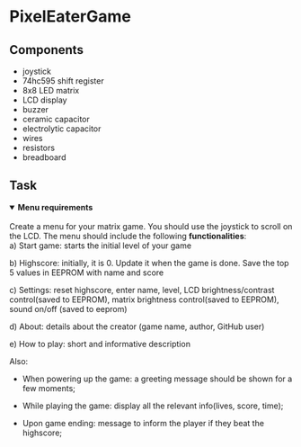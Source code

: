 # PixelEaterGame #

## Components 

* joystick
* 74hc595 shift register
* 8x8 LED matrix
* LCD display
* buzzer
* ceramic capacitor
* electrolytic capacitor
* wires
* resistors 
* breadboard

## Task

<details open>
<summary><b>Menu requirements</b></summary>
  <br>
Create a menu for your matrix game. You should use the joystick to scroll on the LCD. The menu should include the following <b>functionalities</b>:
  <br>
a) Start game: starts the initial level of your game
 
b) Highscore: initially, it is 0. Update it when the game is done. Save the top 5 values in EEPROM with name and score

c) Settings: reset highscore, enter name, level, LCD brightness/contrast control(saved to EEPROM), matrix brightness control(saved to EEPROM), sound on/off (saved to eeprom)

d) About: details about the creator (game name, author, GitHub user)

e) How to play: short and informative description

Also: 

- When powering up the game: a greeting message should be shown for a few moments;

- While playing the game: display all the relevant info(lives, score, time);

- Upon game ending: message to inform the player if they beat the highscore; 
</details>

